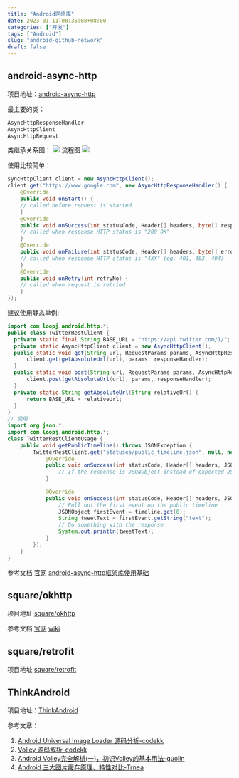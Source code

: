 ```yaml
---
title: "Android网络库"
date: 2023-01-11T08:35:08+08:00
categories: ["开发"]
tags: ["Android"]
slug: "android-github-network"
draft: false
---
```


## android-async-http
项目地址：[android-async-http](https://github.com/loopj/android-async-http)

最主要的类：
```java
AsyncHttpResponseHandler
AsyncHttpClient
AsyncHttpRequest
```

类继承关系图：
![](https://user-images.githubusercontent.com/136188064/263567735-63d9b725-996e-4aaa-ba30-258ad0bbd6e1.png)
流程图
![](https://user-images.githubusercontent.com/136188064/263567740-d6f17367-6c08-49cd-83d3-63b66c35c422.png)

使用比较简单：
```java
syncHttpClient client = new AsyncHttpClient();
client.get("https://www.google.com", new AsyncHttpResponseHandler() {
    @Override
    public void onStart() {
    // called before request is started
    }
    @Override
    public void onSuccess(int statusCode, Header[] headers, byte[] response) {
    // called when response HTTP status is "200 OK"
    }
    @Override
    public void onFailure(int statusCode, Header[] headers, byte[] errorResponse, Throwable e) {
    // called when response HTTP status is "4XX" (eg. 401, 403, 404)
    }
    @Override
    public void onRetry(int retryNo) {
    // called when request is retried
    }
});
```

建议使用静态单例:
```java
import com.loopj.android.http.*;
public class TwitterRestClient {
  private static final String BASE_URL = "https://api.twitter.com/1/";
  private static AsyncHttpClient client = new AsyncHttpClient();
  public static void get(String url, RequestParams params, AsyncHttpResponseHandler responseHandler) {
      client.get(getAbsoluteUrl(url), params, responseHandler);
  }
  public static void post(String url, RequestParams params, AsyncHttpResponseHandler responseHandler) {
      client.post(getAbsoluteUrl(url), params, responseHandler);
  }
  private static String getAbsoluteUrl(String relativeUrl) {
      return BASE_URL + relativeUrl;
  }
}
// 使用
import org.json.*;
import com.loopj.android.http.*;
class TwitterRestClientUsage {
    public void getPublicTimeline() throws JSONException {
        TwitterRestClient.get("statuses/public_timeline.json", null, new JsonHttpResponseHandler() {
            @Override
            public void onSuccess(int statusCode, Header[] headers, JSONObject response) {
                // If the response is JSONObject instead of expected JSONArray
            }
            
            @Override
            public void onSuccess(int statusCode, Header[] headers, JSONArray timeline) {
                // Pull out the first event on the public timeline
                JSONObject firstEvent = timeline.get(0);
                String tweetText = firstEvent.getString("text");
                // Do something with the response
                System.out.println(tweetText);
            }
        });
    }
}
```

参考文档
[官网](http://loopj.com/android-async-http/)
[android-async-http框架库使用基础](http://blog.csdn.net/yanbober/article/details/45307549)

## square/okhttp
项目地址
[square/okhttp](https://github.com/square/okhttp)

参考文档
[官网](http://square.github.io/okhttp/)
[wiki](https://github.com/square/okhttp/wiki)

## square/retrofit
项目地址
[square/retrofit](https://github.com/square/retrofit)

## ThinkAndroid
项目地址：[ThinkAndroid](https://github.com/white-cat/ThinkAndroid)

参考文章：
1. [Android Universal Image Loader 源码分析-codekk](http://a.codekk.com/detail/Android/huxian99/Android%20Universal%20Image%20Loader%20%E6%BA%90%E7%A0%81%E5%88%86%E6%9E%90)
2. [Volley 源码解析-codekk](http://a.codekk.com/detail/Android/grumoon/Volley%20%E6%BA%90%E7%A0%81%E8%A7%A3%E6%9E%90)
3. [Android Volley完全解析(一)，初识Volley的基本用法-guolin](http://blog.csdn.net/guolin_blog/article/details/17482095/)
4. [Android 三大图片缓存原理、特性对比-Trnea](http://www.trinea.cn/android/android-image-cache-compare/)

